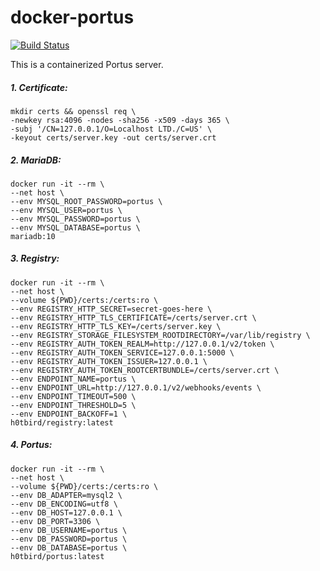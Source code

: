 # docker-portus

[![Build Status](https://travis-ci.org/h0tbird/docker-portus.svg?branch=master)](https://travis-ci.org/h0tbird/docker-portus)

This is a containerized Portus server.

##### 1. Certificate:
```
mkdir certs && openssl req \
-newkey rsa:4096 -nodes -sha256 -x509 -days 365 \
-subj '/CN=127.0.0.1/O=Localhost LTD./C=US' \
-keyout certs/server.key -out certs/server.crt
```

##### 2. MariaDB:
```
docker run -it --rm \
--net host \
--env MYSQL_ROOT_PASSWORD=portus \
--env MYSQL_USER=portus \
--env MYSQL_PASSWORD=portus \
--env MYSQL_DATABASE=portus \
mariadb:10
```

##### 3. Registry:
```
docker run -it --rm \
--net host \
--volume ${PWD}/certs:/certs:ro \
--env REGISTRY_HTTP_SECRET=secret-goes-here \
--env REGISTRY_HTTP_TLS_CERTIFICATE=/certs/server.crt \
--env REGISTRY_HTTP_TLS_KEY=/certs/server.key \
--env REGISTRY_STORAGE_FILESYSTEM_ROOTDIRECTORY=/var/lib/registry \
--env REGISTRY_AUTH_TOKEN_REALM=http://127.0.0.1/v2/token \
--env REGISTRY_AUTH_TOKEN_SERVICE=127.0.0.1:5000 \
--env REGISTRY_AUTH_TOKEN_ISSUER=127.0.0.1 \
--env REGISTRY_AUTH_TOKEN_ROOTCERTBUNDLE=/certs/server.crt \
--env ENDPOINT_NAME=portus \
--env ENDPOINT_URL=http://127.0.0.1/v2/webhooks/events \
--env ENDPOINT_TIMEOUT=500 \
--env ENDPOINT_THRESHOLD=5 \
--env ENDPOINT_BACKOFF=1 \
h0tbird/registry:latest
```

##### 4. Portus:
```
docker run -it --rm \
--net host \
--volume ${PWD}/certs:/certs:ro \
--env DB_ADAPTER=mysql2 \
--env DB_ENCODING=utf8 \
--env DB_HOST=127.0.0.1 \
--env DB_PORT=3306 \
--env DB_USERNAME=portus \
--env DB_PASSWORD=portus \
--env DB_DATABASE=portus \
h0tbird/portus:latest
```
